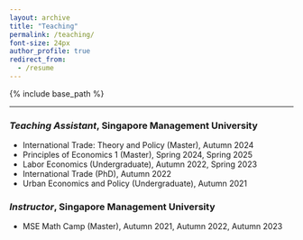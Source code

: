 ```yaml
---
layout: archive
title: "Teaching"
permalink: /teaching/
font-size: 24px
author_profile: true
redirect_from:
  - /resume
---
```



{% include base_path %}

---

### _Teaching Assistant_, Singapore Management University
* International Trade: Theory and Policy (Master), Autumn 2024
* Principles of Economics 1 (Master), Spring 2024, Spring 2025
* Labor Economics (Undergraduate), Autumn 2022, Spring 2023
* International Trade (PhD), Autumn 2022
* Urban Economics and Policy (Undergraduate), Autumn 2021

### _Instructor_, Singapore Management University
* MSE Math Camp (Master), Autumn 2021, Autumn 2022, Autumn 2023
